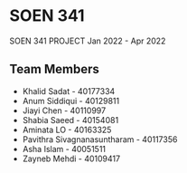 # SOEN 341
SOEN 341 PROJECT
Jan 2022 - Apr 2022

## Team Members
- Khalid Sadat - 40177334
- Anum Siddiqui - 40129811
- Jiayi Chen - 40110997
- Shabia Saeed - 40154081
- Aminata LO - 40163325
- Pavithra Sivagnanasuntharam - 40117356
- Asha Islam - 40051511
- Zayneb Mehdi - 40109417
